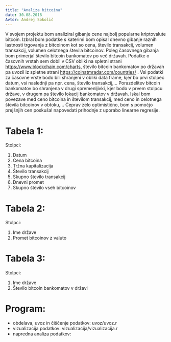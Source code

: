 ```yaml
---
title: "Analiza bitcoina"
date: 30.08.2018
Avtor: Andrej Sokolič
---
```





V svojem projektu bom analiziral gibanje cene najbolj popularne kriptovalute bitcoin. Izbral bom podatke s katerimi bom opisal dnevno gibanje raznih lastnosti trgovanja z bitcoinom kot so cena, število transakcij, volumen transakcij, volumen celotnega števila bitcoinov. Poleg časovnega gibanja bom primerjal število bitcoin bankomatov po več državah. 
Podatke o časovnih vrstah sem dobil v CSV obliki na spletni strani https://www.blockchain.com/charts, število bitcoin bankomatov po državah pa uvozil iz spletne strani https://coinatmradar.com/countries/ . 
Vsi podatki za časovne vrste bodo bili shranjeni v obliki data frame, kjer bo prvi stolpec datum, vsi naslednji pa npr. cena, število transakcij,... Porazdelitev bitcoin bankomatov bo shranjena v drugi spremenljivki, kjer bodo v prvem stolpcu države, v drugem pa število lokacij bankomatov v državah.
Iskal bom povezave med ceno bitcoina in številom transakcij, med ceno in celotnega števila bitcoinov v obtoku,... Čeprav zelo optimistično, bom s pomočjo prejšnjih cen poskušal napovedati prihodnje z uporabo linearne regresije.

# Tabela 1:
Stolpci:
1. Datum
2. Cena bitcoina
3. Tržna kapitalizacija
4. Število transakcij
5. Skupno število transakcij
6. Dnevni promet
7. Skupno število vseh bitcoinov

# Tabela 2:
Stolpci:
1. Ime države
2. Promet bitcoinov z valuto 


# Tabela 3:
Stolpci:
1. Ime države
2. Število bitcoin bankomatov v državi

# Program:

* obdelava, uvoz in čiščenje podatkov: uvoz/uvoz.r
* vizualizacija podatkov: vizualizacija/vizualizacija.r
* napredna analiza podatkov: 
